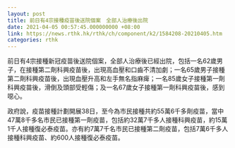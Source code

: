 ```yaml
---
layout: post
title: 前日有4宗接種疫苗後送院個案　全部人治療後出院
date: 2021-04-05 00:57:45.000000000 +08:00
link: https://news.rthk.hk/rthk/ch/component/k2/1584208-20210405.htm
categories: rthk
---
```


前日有4宗接種新冠疫苗後送院個案，全部人治療後已經出院，包括一名62歲男子，在接種第二劑科興疫苗後，出現高血壓和口齒不清加劇；一名65歲男子接種第二劑科興疫苗後，出現血壓升高和左手無名指麻痺；一名85歲女子接種第一劑科興疫苗後，滑倒及頭部受輕傷；及一名67歲女子接種第一劑科興疫苗後，感到噁心。

政府說，疫苗接種計劃開展38日，至今為市民接種共約55萬6千多劑疫苗，當中47萬8千多名市民已接種第一劑疫苗，包括約32萬7千多人接種科興疫苗，約15萬1千人接種復必泰疫苗。亦有約7萬7千名市民已接種第二劑疫苗，包括7萬6千多人接種科興疫苗、約600人接種復必泰疫苗。
